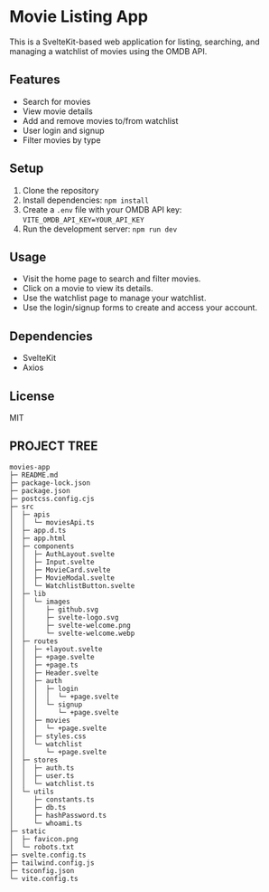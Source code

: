 # Movie Listing App

This is a SvelteKit-based web application for listing, searching, and managing a watchlist of movies using the OMDB API.

## Features
- Search for movies
- View movie details
- Add and remove movies to/from watchlist
- User login and signup
- Filter movies by type

## Setup
1. Clone the repository
2. Install dependencies: `npm install`
3. Create a `.env` file with your OMDB API key: `VITE_OMDB_API_KEY=YOUR_API_KEY`
4. Run the development server: `npm run dev`

## Usage
- Visit the home page to search and filter movies.
- Click on a movie to view its details.
- Use the watchlist page to manage your watchlist.
- Use the login/signup forms to create and access your account.

## Dependencies
- SvelteKit
- Axios

## License
MIT


## PROJECT TREE

```
movies-app
├─ README.md
├─ package-lock.json
├─ package.json
├─ postcss.config.cjs
├─ src
│  ├─ apis
│  │  └─ moviesApi.ts
│  ├─ app.d.ts
│  ├─ app.html
│  ├─ components
│  │  ├─ AuthLayout.svelte
│  │  ├─ Input.svelte
│  │  ├─ MovieCard.svelte
│  │  ├─ MovieModal.svelte
│  │  └─ WatchlistButton.svelte
│  ├─ lib
│  │  └─ images
│  │     ├─ github.svg
│  │     ├─ svelte-logo.svg
│  │     ├─ svelte-welcome.png
│  │     └─ svelte-welcome.webp
│  ├─ routes
│  │  ├─ +layout.svelte
│  │  ├─ +page.svelte
│  │  ├─ +page.ts
│  │  ├─ Header.svelte
│  │  ├─ auth
│  │  │  ├─ login
│  │  │  │  └─ +page.svelte
│  │  │  └─ signup
│  │  │     └─ +page.svelte
│  │  ├─ movies
│  │  │  └─ +page.svelte
│  │  ├─ styles.css
│  │  └─ watchlist
│  │     └─ +page.svelte
│  ├─ stores
│  │  ├─ auth.ts
│  │  ├─ user.ts
│  │  └─ watchlist.ts
│  └─ utils
│     ├─ constants.ts
│     ├─ db.ts
│     ├─ hashPassword.ts
│     └─ whoami.ts
├─ static
│  ├─ favicon.png
│  └─ robots.txt
├─ svelte.config.ts
├─ tailwind.config.js
├─ tsconfig.json
└─ vite.config.ts

```